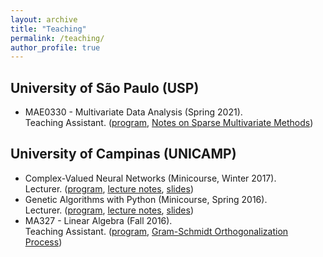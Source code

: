 ```yaml
---
layout: archive
title: "Teaching"
permalink: /teaching/
author_profile: true
---
```


## University of São Paulo (USP) 

* MAE0330 - Multivariate Data Analysis (Spring 2021).\
Teaching Assistant. ([program](), [Notes on Sparse Multivariate Methods](/files/Sparse_Multivariate_Methods.pdf)) 

## University of Campinas (UNICAMP) 

* Complex-Valued Neural Networks (Minicourse, Winter 2017).\
Lecturer. ([program](), [lecture notes](), [slides]()) 
* Genetic Algorithms with Python (Minicourse, Spring 2016).\
Lecturer. ([program](), [lecture notes](), [slides]())
* MA327 - Linear Algebra (Fall 2016).\
Teaching Assistant. ([program](), [Gram-Schmidt Orthogonalization Process]())